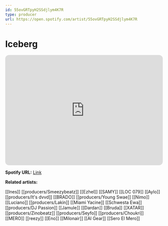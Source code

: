 ```yaml
---
id: 55ovGRTpyH2SSdjlym4K7R
type: producer
url: https://open.spotify.com/artist/55ovGRTpyH2SSdjlym4K7R
---
```

# Iceberg

<iframe style="border-radius:12px" src="https://open.spotify.com/embed/artist/55ovGRTpyH2SSdjlym4K7R" width="100%" height="352" frameBorder="0" allowfullscreen="" allow="autoplay; clipboard-write; encrypted-media; fullscreen; picture-in-picture" loading="lazy"></iframe>

**Spotify URL:** [Link](https://open.spotify.com/artist/55ovGRTpyH2SSdjlym4K7R)

**Related artists:**

[[Ines]]
[[producers/Smeezybeatz]]
[[Ezhel]]
[[SAMY]]
[[LOC 079]]
[[Aylo]]
[[producers/It's dvvd]]
[[BRADO]]
[[producers/Young Swae]]
[[Nimo]]
[[Luciano]]
[[producers/Lakin]]
[[Miami Yacine]]
[[Schwesta Ewa]]
[[producers/DJ Passion]]
[[Jamule]]
[[Dardan]]
[[Bruda]]
[[XATAR]]
[[producers/Zinobeatz]]
[[producers/Seyfo]]
[[producers/Choukri]]
[[MERO]]
[[reezy]]
[[Eno]]
[[Milonair]]
[[Al Gear]]
[[Sero El Mero]]
